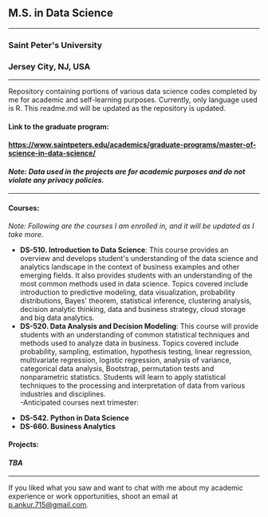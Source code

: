 ## M.S. in Data Science 
---
### Saint Peter's University  
### Jersey City, NJ, USA
---
Repository containing portions of various data science codes completed by me for academic and self-learning purposes. 
Currently, only language used is R. 
This readme.md will be updated as the repository is updated. 

#### **Link to the graduate program:**  
#### https://www.saintpeters.edu/academics/graduate-programs/master-of-science-in-data-science/  
#### *Note: Data used in the projects are for academic purposes and do not violate any privacy policies.*
---
#### **Courses:**

*Note: Following are the courses I am enrolled in, and it will be updated as I take more.*   
* **DS-510. Introduction to Data Science**: This course provides an overview and develops student's understanding of the data science and analytics landscape in the context of business examples and other emerging fields. It also provides students with an understanding of the most common methods used in data science. Topics covered include introduction to predictive modeling, data visualization, probability distributions, Bayes' theorem, statistical inference, clustering analysis, decision analytic thinking, data and business strategy, cloud storage and big data analytics.  
* **DS-520. Data Analysis and Decision Modeling**: This course will provide students with an understanding of common statistical techniques and methods used to analyze data in business. Topics covered include probability, sampling, estimation, hypothesis testing, linear regression, multivariate regression, logistic regression, analysis of variance, categorical data analysis, Bootstrap, permutation tests and nonparametric statistics. Students will learn to apply statistical techniques to the processing and interpretation of data from various industries and disciplines.  
-Anticipated courses next trimester:  
- **DS-542. Python in Data Science**  
- **DS-660. Business Analytics**  

#### **Projects:**

#### *TBA*
---
If you liked what you saw and want to chat with me about my academic experience or work opportunities, shoot an email at [p.ankur.715@gmail.com](mailto:p.ankur.715@gmail.com).
